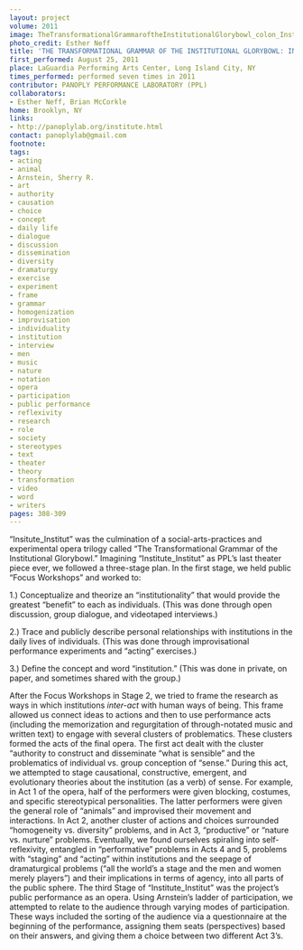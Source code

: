 ```yaml
---
layout: project
volume: 2011
image: TheTransformationalGrammaroftheInstitutionalGlorybowl_colon_Institute_Institut.jpg
photo_credit: Esther Neff
title: 'THE TRANSFORMATIONAL GRAMMAR OF THE INSTITUTIONAL GLORYBOWL: INSTITUTE_INSTITUT'
first_performed: August 25, 2011
place: LaGuardia Performing Arts Center, Long Island City, NY
times_performed: performed seven times in 2011
contributor: PANOPLY PERFORMANCE LABORATORY (PPL)
collaborators:
- Esther Neff, Brian McCorkle
home: Brooklyn, NY
links:
- http://panoplylab.org/institute.html
contact: panoplylab@gmail.com
footnote:
tags:
- acting
- animal
- Arnstein, Sherry R.
- art
- authority
- causation
- choice
- concept
- daily life
- dialogue
- discussion
- dissemination
- diversity
- dramaturgy
- exercise
- experiment
- frame
- grammar
- homogenization
- improvisation
- individuality
- institution
- interview
- men
- music
- nature
- notation
- opera
- participation
- public performance
- reflexivity
- research
- role
- society
- stereotypes
- text
- theater
- theory
- transformation
- video
- word
- writers
pages: 308-309
---
```


“Insitute_Institut” was the culmination of a social-arts-practices and experimental opera trilogy called “The Transformational Grammar of the Institutional Glorybowl.” Imagining “Institute_Institut” as PPL’s last theater piece ever, we followed a three-stage plan. In the first stage, we held public “Focus Workshops” and worked to:

1.) Conceptualize and theorize an “institutionality” that would provide the greatest “benefit” to each as individuals. (This was done through open discussion, group dialogue, and videotaped interviews.) 

2.) Trace and publicly describe personal relationships with institutions in the daily lives of individuals. (This was done through improvisational performance experiments and “acting” exercises.)

3.) Define the concept and word “institution.” (This was done in private, on paper, and sometimes shared with the group.)

After the Focus Workshops in Stage 2, we tried to frame the research as ways in which institutions _inter-act_ with human ways of being. This frame allowed us connect ideas to actions and then to use performance acts (including the memorization and regurgitation of through-notated music and written text) to engage with several clusters of problematics. These clusters formed the acts of the final opera. The first act dealt with the cluster “authority to construct and disseminate “what is sensible” and the problematics of individual vs. group conception of “sense.” During this act, we attempted to stage causational, constructive, emergent, and evolutionary theories about the institution (as a verb) of sense. For example, in Act 1 of the opera, half of the performers were given blocking, costumes, and specific stereotypical personalities. The latter performers were given the general role of “animals” and improvised their movement and interactions. In Act 2, another cluster of actions and choices surrounded “homogeneity vs. diversity” problems, and in Act 3, “productive” or “nature vs. nurture” problems. Eventually, we found ourselves spiraling into self-reflexivity, entangled in “performative” problems in Acts 4 and 5, problems with “staging” and “acting” within institutions and the seepage of dramaturgical problems (“all the world’s a stage and the men and women merely players”) and their implications in terms of agency, into all parts of the public sphere. The third Stage of “Institute_Institut” was the project’s public performance as an opera. Using Arnstein’s ladder of participation, we attempted to relate to the audience through varying modes of participation. These ways included the sorting of the audience via a questionnaire at the beginning of the performance, assigning them seats (perspectives) based on their answers, and giving them a choice between two different Act 3’s.
